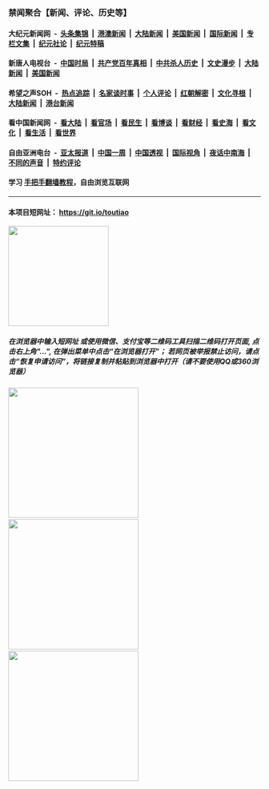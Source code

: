 ### 禁闻聚合【新闻、评论、历史等】

#### 大纪元新闻网 &nbsp;-&nbsp; [头条集锦](indexes/E头条集锦.md?t=03160431) &nbsp;|&nbsp; [港澳新闻](indexes/E港澳新闻.md?t=03160431)  &nbsp;|&nbsp; [大陆新闻](indexes/E大陆新闻.md?t=03160431) &nbsp;|&nbsp; [美国新闻](indexes/E美国新闻.md?t=03160431) &nbsp;|&nbsp; [国际新闻](indexes/E国际新闻.md?t=03160431) &nbsp;|&nbsp; [专栏文集](indexes/E专栏文集.md?t=03160431) &nbsp;|&nbsp; [纪元社论](indexes/E纪元社论.md?t=03160431) &nbsp;|&nbsp; [纪元特稿](indexes/E纪元特稿.md?t=03160431) 

#### 新唐人电视台 &nbsp;-&nbsp; [中国时局](indexes/N中国时局.md?t=03160431) &nbsp;|&nbsp; [共产党百年真相](indexes/N共产党百年真相.md?t=03160431) &nbsp;|&nbsp; [中共杀人历史](indexes/N中共杀人历史.md?t=03160431) &nbsp;|&nbsp; [文史漫步](indexes/N文史漫步.md?t=03160431) &nbsp;|&nbsp; [大陆新闻](indexes/N大陆新闻.md?t=03160431) &nbsp;|&nbsp; [美国新闻](indexes/N美国新闻.md?t=03160431)

#### 希望之声SOH &nbsp;-&nbsp; [热点追踪](indexes/H热点追踪.md?t=03160431) &nbsp;|&nbsp; [名家谈时事](indexes/H名家谈时事.md?t=03160431) &nbsp;|&nbsp; [个人评论](indexes/H个人评论.md?t=03160431)  &nbsp;|&nbsp; [红朝解密](indexes/H红朝解密.md?t=03160431) &nbsp;|&nbsp; [文化寻根](indexes/H文化寻根.md?t=03160431) &nbsp;|&nbsp; [大陆新闻](indexes/H大陆新闻.md?t=03160431) &nbsp;|&nbsp; [港台新闻](indexes/H港台新闻.md?t=03160431)

#### 看中国新闻网 &nbsp;-&nbsp; [看大陆](indexes/S看大陆.md?t=03160431) &nbsp;|&nbsp; [看官场](indexes/S看官场.md?t=03160431) &nbsp;|&nbsp; [看民生](indexes/S看民生.md?t=03160431)  &nbsp;|&nbsp; [看博谈](indexes/S看博谈.md?t=03160431) &nbsp;|&nbsp; [看财经](indexes/S看财经.md?t=03160431) &nbsp;|&nbsp; [看史海](indexes/S看史海.md?t=03160431) &nbsp;|&nbsp; [看文化](indexes/S看文化.md?t=03160431) &nbsp;|&nbsp; [看生活](indexes/S看生活.md?t=03160431) &nbsp;|&nbsp; [看世界](indexes/S看世界.md?t=03160431)

#### 自由亚洲电台 &nbsp;-&nbsp; [亚太报道](indexes/R亚太报道.md?t=03160431) &nbsp;|&nbsp; [中国一周](indexes/R中国一周.md?t=03160431) &nbsp;|&nbsp; [中国透视](indexes/R中国透视.md?t=03160431)  &nbsp;|&nbsp; [国际视角](indexes/R国际视角.md?t=03160431) &nbsp;|&nbsp; [夜话中南海](indexes/R夜话中南海.md?t=03160431) &nbsp;|&nbsp; [不同的声音](indexes/R不同的声音.md?t=03160431) &nbsp;|&nbsp; [特约评论](indexes/R特约评论.md?t=03160431)

#### 学习 [手把手翻墙教程](https://github.com/gfw-breaker/guides/wiki)，自由浏览互联网

----

#### 本项目短网址： https://git.io/toutiao
<img src="https://raw.githubusercontent.com/gfw-breaker/banned-news/master/scripts/img/qr.png" width="200px"/>  

##### 在浏览器中输入短网址 或使用微信、支付宝等二维码工具扫描二维码打开页面, 点击右上角"...", 在弹出菜单中点击“在浏览器打开”； 若网页被举报禁止访问，请点击“恢复申请访问”，将链接复制并粘贴到浏览器中打开（请不要使用QQ或360浏览器）

<img src="https://raw.githubusercontent.com/gfw-breaker/banned-news/master/scripts/img/1.png" width="260px"/> &nbsp; <img src="https://raw.githubusercontent.com/gfw-breaker/banned-news/master/scripts/img/2.png" width="260px"/> &nbsp; <img src="https://raw.githubusercontent.com/gfw-breaker/banned-news/master/scripts/img/3.png" width="260px"/>
